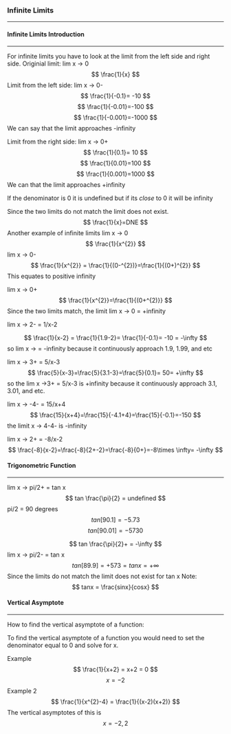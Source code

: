 ### Infinite Limits
---
#### Infinite Limits Introduction
---
For infinite limits you have to look at the limit from the left side and right side. Originial limit: lim x → 0
$$
\frac{1}{x}
$$
Limit from the left side: lim x → 0-
$$
\frac{1}{-0.1}= -10
$$
$$
\frac{1}{-0.01}=-100
$$
$$
\frac{1}{-0.001}=-1000
$$
We can say that the limit approaches -infinity

Limit from the right side: lim x → 0+
$$
\frac{1}{0.1}= 10
$$
$$
\frac{1}{0.01}=100
$$
$$
\frac{1}{0.001}=1000
$$
We can that the limit approaches +infinity 

If the denominator is 0 it is undefined but if its *close* to 0 it will be infinity

Since the two limits do not match the limit does not exist. $$
\frac{1}{x}=DNE
$$
Another example of infinite limits
lim x → 0 
$$
\frac{1}{x^{2}}
$$
lim x → 0-
$$
\frac{1}{x^{2}} = \frac{1}{(0-^{2})}=\frac{1}{(0+)^{2}} 
$$
This equates to positive infinity

lim x → 0+
$$
\frac{1}{x^{2}}=\frac{1}{(0+^{2)}}
$$
Since the two limits match, the limit lim x → 0 = +infinity

lim x → 2- = 1/x-2

$$
\frac{1}{x-2} = \frac{1}{1.9-2}= \frac{1}{-0.1}= -10 = -\infty
$$
so lim x → = -infinity because it continuously approach 1.9, 1.99, and etc

lim x → 3+ = 5/x-3
$$
\frac{5}{x-3}=\frac{5}{3.1-3}=\frac{5}{0.1}= 50= +\infty
$$
so the lim x →3+ = 5/x-3 is +infinity because it continuously approach 3.1, 3.01, and etc.

lim x → -4- = 15/x+4
$$
\frac{15}{x+4}=\frac{15}{-4.1+4}=\frac{15}{-0.1}=-150 
$$
the limit x → 4-4- is -infinity

lim x → 2+ = -8/x-2
$$
\frac{-8}{x-2}=\frac{-8}{2+-2}=\frac{-8}{0+}=-8\times \infty= -\infty
$$


#### Trigonometric Function
---
lim x → pi/2+ = tan x 
$$
tan \frac{\pi}{2} = undefined
$$
pi/2 = 90 degrees
$$
tan [90.1]=-5.73
$$
$$
tan[90.01]=-5730
$$

$$
tan \frac{\pi}{2}+ = -\infty
$$
lim x → pi/2- = tan x
$$
tan[89.9] = +573 = tan x =+\infty
$$
Since the limits do not match the limit does not exist for tan x 
Note:
$$
tanx = \frac{sinx}{cosx}
$$
#### Vertical Asymptote
---

How to find the vertical asymptote of a function:

To find the vertical asymptote of a function you would need to set the denominator equal to 0 and solve for x.

Example
$$
\frac{1}{x+2} = x+2 = 0
$$
$$
x=-2 
$$
Example 2
$$
\frac{1}{x^{2}-4} = \frac{1}{(x-2)(x+2)}
$$
The vertical asymptotes of this is $$
x = -2, 2
$$